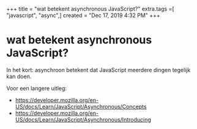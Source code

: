 +++
title = "wat betekent asynchronous JavaScript?"
extra.tags =[ "javascript", "async",]
created = "Dec 17, 2019 4:32 PM"
+++
# wat betekent asynchronous JavaScript?

In het kort: asynchroon betekent dat JavaScript meerdere dingen tegelijk kan doen.

Voor een langere uitleg:
* https://developer.mozilla.org/en-US/docs/Learn/JavaScript/Asynchronous/Concepts
* https://developer.mozilla.org/en-US/docs/Learn/JavaScript/Asynchronous/Introducing
